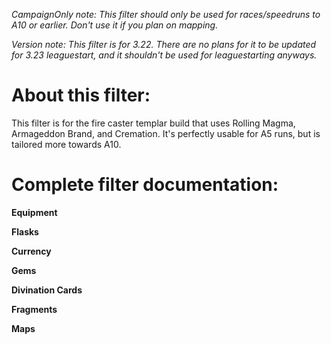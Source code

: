 *CampaignOnly note: This filter should only be used for races/speedruns to A10 or earlier. Don't use it if you plan on mapping.*

*Version note: This filter is for 3.22. There are no plans for it to be updated for 3.23 leaguestart, and it shouldn't be used for leaguestarting anyways.*

# About this filter:

This filter is for the fire caster templar build that uses Rolling Magma, Armageddon Brand, and Cremation. It's perfectly usable for A5 runs, but is tailored more towards A10.

# Complete filter documentation:

**Equipment**

**Flasks**

**Currency**

**Gems**

**Divination Cards**

**Fragments**

**Maps**